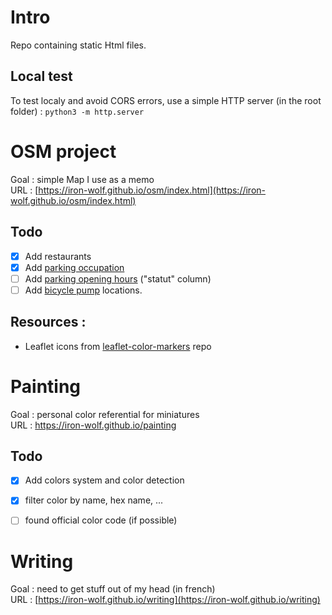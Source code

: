 # Intro
Repo containing static Html files.

## Local test
To test localy and avoid CORS errors, use a simple HTTP server (in the root folder) : `python3 -m http.server`


# OSM project
Goal : simple Map I use as a memo  
URL : [https://iron-wolf.github.io/osm/index.html](https://iron-wolf.github.io/osm/index.html)

## Todo
- [x] Add restaurants
- [x] Add [parking occupation](https://data.rennesmetropole.fr/explore/dataset/export-api-parking-citedia/information/)
- [ ] Add [parking opening hours](https://data.rennesmetropole.fr/explore/dataset/export-api-parking-citedia/information/) ("statut" column)
- [ ] Add [bicycle pump](https://data.rennesmetropole.fr/explore/dataset/stations-reparation-velo/information/?location=12,48.10663,-1.66082&basemap=0a029a) locations. 

## Resources :
- Leaflet icons from [leaflet-color-markers](https://github.com/pointhi/leaflet-color-markers) repo


# Painting
Goal : personal color referential for miniatures  
URL : https://iron-wolf.github.io/painting

## Todo
- [x] Add colors system and color detection
- [x] filter color by name, hex name, ...
- [ ] found official color code (if possible)


# Writing
Goal : need to get stuff out of my head (in french)  
URL : [https://iron-wolf.github.io/writing](https://iron-wolf.github.io/writing)


